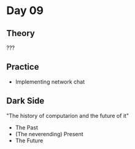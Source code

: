 Day 09
===

Theory
---

???

Practice
---

 + Implementing network chat

Dark Side
---

"The history of computarion and the future of it"

 + The Past
 + (The neverending) Present
 + The Future
